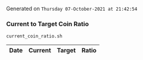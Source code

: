 Generated on `Thursday 07-October-2021 at 21:42:54`

### Current to Target Coin Ratio
`current_coin_ratio.sh`

Date|Current|Target|Ratio
---|---|---|---
